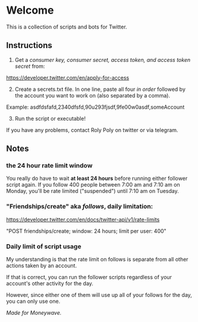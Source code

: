 # Welcome

This is a collection of scripts and bots for Twitter.

## Instructions

1) Get a <i>consumer key, consumer secret, access token, and access token secret</i> from:

https://developer.twitter.com/en/apply-for-access

2) Create a secrets.txt file. In one line, paste all four <i>in order</i> followed by the account you want to work on (also separated by a comma).

Example: asdfdsfafd,2340dfsfd,90u293fjsdf,9fe00w0asdf,someAccount

3) Run the script or executable!

If you have any problems, contact Roly Poly on twitter or via telegram.

## Notes

### the 24 hour rate limit window

You really do have to wait <b>at least 24 hours</b> before running either follower script again. If you follow 400 people between 7:00 am and 7:10 am on Monday, you'll be rate limited ("suspended") until 7:10 am on Tuesday.

### "Friendships/create" aka <i>follows</i>, daily limitation:

https://developer.twitter.com/en/docs/twitter-api/v1/rate-limits

"POST friendships/create; window: 24 hours;	limit per user: 400"

### Daily limit of script usage

My understanding is that the rate limit on follows is separate from all other actions taken by an account.

If that is correct, you can run the follower scripts regardless of your account's other activity for the day.

However, since either one of them will use up all of your follows for the day, you can only use one.


<i>Made for Moneywave.</i>